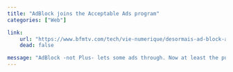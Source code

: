 ```yaml
---
title: "AdBlock joins the Acceptable Ads program"
categories: ["Web"]

link:
    url: "https://www.bfmtv.com/tech/vie-numerique/desormais-ad-block-aussi-laisse-passer-des-publicites_AN-201510030025.html"
    dead: false

message: "AdBlock -not Plus- lets some ads through. Now at least the public will know."
---
```

